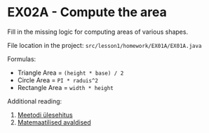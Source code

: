 EX02A - Compute the area
========================

Fill in the missing logic for computing areas of various shapes.

File location in the project: `src/lesson1/homework/EX01A/EX01A.java`

Formulas:

* Triangle Area = `(height * base) / 2`
* Circle Area = `PI * raduis^2`
* Rectangle Area = `width * height`

Additional reading:
1. [Meetodi ülesehitus](https://javadoc.pages.taltech.ee/method/index.html#meetodi-ulesehitus)
2. [Matemaatilised avaldised](https://javadoc.pages.taltech.ee/python_and_java_comparison/math.html#matemaatika)